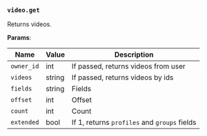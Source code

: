 ### `video.get`

Returns videos.

**Params**:

|Name|Value|Description|
|--|--|--|
|`owner_id`|int|If passed, returns videos from user|
|`videos`|string|If passed, returns videos by ids|
|`fields`|string|Fields|
|`offset`|int|Offset|
|`count`|int|Count|
|`extended`|bool|If 1, returns `profiles` and `groups` fields|
